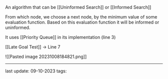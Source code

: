 An algorithm that can be [[Uninformed Search]] or [[Informed Search]]

From which node, we choose a next node, by the minimum value of some evaluation function. Based on this evaluation function it will be informed or uninformed.

It uses [[Priority Queue]] in its implementation (line 3)

[[Late Goal Test]] -> Line 7

![[Pasted image 20231008184821.png]]

---
last update: 09-10-2023
tags:
